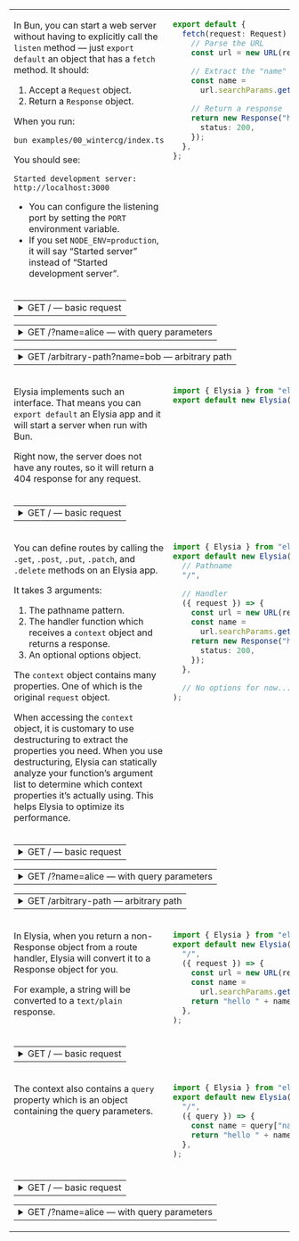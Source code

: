 <table>
<tbody>
<tr><td width="2000" valign="top">

In Bun, you can start a web server without having to explicitly call
the `listen` method — just `export default` an object that has a
`fetch` method. It should:

1. Accept a `Request` object.
2. Return a `Response` object.

When you run:

~~~sh
bun examples/00_wintercg/index.ts
~~~

You should see:

~~~
Started development server: http://localhost:3000
~~~

- You can configure the listening port by setting the `PORT` environment variable.
- If you set `NODE_ENV=production`, it will say “Started server” instead of “Started development server”.

</td><td width="2000" valign="top">

```ts
export default {
  fetch(request: Request) {
    // Parse the URL
    const url = new URL(request.url);

    // Extract the "name" query parameter
    const name =
      url.searchParams.get("name") || "world";

    // Return a response
    return new Response("hello " + name, {
      status: 200,
    });
  },
};
```

</td></tr>
<tr><td colspan="2">
<table><tr><td><details><summary>GET / — basic request</summary>

```sh-session
$ curl -s -D- "http://localhost:3000/"
HTTP/1.1 200 OK
content-type: text/plain;charset=utf-8
Date: Thu, 19 Dec 2024 18:04:02 GMT
Content-Length: 11

hello world
```

</details></td></tr></table>
<table><tr><td><details><summary>GET /?name=alice — with query parameters</summary>

```sh-session
$ curl -s -D- "http://localhost:3000/?name=alice"
HTTP/1.1 200 OK
content-type: text/plain;charset=utf-8
Date: Thu, 19 Dec 2024 18:04:02 GMT
Content-Length: 11

hello alice
```

</details></td></tr></table>
<table><tr><td><details><summary>GET /arbitrary-path?name=bob — arbitrary path</summary>

The fetch handler is called for every request, so paths like "/arbitrary-path" work too.

```sh-session
$ curl -s -D- "http://localhost:3000/arbitrary-path?name=bob"
HTTP/1.1 200 OK
content-type: text/plain;charset=utf-8
Date: Thu, 19 Dec 2024 18:04:02 GMT
Content-Length: 9

hello bob
```

</details></td></tr></table>
</td></tr>
<tr><td width="2000" valign="top">

Elysia implements such an interface.
That means you can `export default` an Elysia app and it will start a server when run with Bun.

Right now, the server does not have any routes, so it will return a 404 response for any request.

</td><td width="2000" valign="top">

```ts
import { Elysia } from "elysia";
export default new Elysia();
```

</td></tr>
<tr><td colspan="2">
<table><tr><td><details><summary>GET / — basic request</summary>

```sh-session
$ curl -s -D- "http://localhost:3000/"
HTTP/1.1 404 Not Found
content-type: text/plain;charset=utf-8
Date: Thu, 19 Dec 2024 18:04:02 GMT
Content-Length: 9

NOT_FOUND
```

</details></td></tr></table>
</td></tr>
<tr><td width="2000" valign="top">

You can define routes by calling the `.get`, `.post`, `.put`, `.patch`, and `.delete` methods on an Elysia app.

It takes 3 arguments:

1. The pathname pattern.
2. The handler function which receives a `context` object and returns a response.
3. An optional options object.

The `context` object contains many properties. One of which is the original `request` object.

When accessing the `context` object, it is customary to use destructuring to extract the properties you need.
When you use destructuring, Elysia can statically analyze your function’s argument list to determine which context properties it’s actually using.
This helps Elysia to optimize its performance.

</td><td width="2000" valign="top">

```ts
import { Elysia } from "elysia";
export default new Elysia().get(
  // Pathname
  "/",

  // Handler
  ({ request }) => {
    const url = new URL(request.url);
    const name =
      url.searchParams.get("name") || "world";
    return new Response("hello " + name, {
      status: 200,
    });
  },

  // No options for now...
);
```

</td></tr>
<tr><td colspan="2">
<table><tr><td><details><summary>GET / — basic request</summary>

```sh-session
$ curl -s -D- "http://localhost:3000/"
HTTP/1.1 200 OK
content-type: text/plain;charset=utf-8
Date: Thu, 19 Dec 2024 18:04:02 GMT
Content-Length: 11

hello world
```

</details></td></tr></table>
<table><tr><td><details><summary>GET /?name=alice — with query parameters</summary>

```sh-session
$ curl -s -D- "http://localhost:3000/?name=alice"
HTTP/1.1 200 OK
content-type: text/plain;charset=utf-8
Date: Thu, 19 Dec 2024 18:04:02 GMT
Content-Length: 11

hello alice
```

</details></td></tr></table>
<table><tr><td><details><summary>GET /arbitrary-path — arbitrary path</summary>

```sh-session
$ curl -s -D- "http://localhost:3000/arbitrary-path"
HTTP/1.1 404 Not Found
content-type: text/plain;charset=utf-8
Date: Thu, 19 Dec 2024 18:04:02 GMT
Content-Length: 9

NOT_FOUND
```

This time, we only defined a route for "/", so this request returned a 404 response.

</details></td></tr></table>
</td></tr>
<tr><td width="2000" valign="top">

In Elysia, when you return a non-Response object from a route handler,
Elysia will convert it to a Response object for you.

For example, a string will be converted to a `text/plain` response.

</td><td width="2000" valign="top">

```ts
import { Elysia } from "elysia";
export default new Elysia().get(
  "/",
  ({ request }) => {
    const url = new URL(request.url);
    const name =
      url.searchParams.get("name") || "world";
    return "hello " + name;
  },
);
```

</td></tr>
<tr><td colspan="2">
<table><tr><td><details><summary>GET / — basic request</summary>

```sh-session
$ curl -s -D- "http://localhost:3000/"
HTTP/1.1 200 OK
content-type: text/plain;charset=utf-8
Date: Thu, 19 Dec 2024 18:04:02 GMT
Content-Length: 11

hello world
```

</details></td></tr></table>
</td></tr>
<tr><td width="2000" valign="top">

The context also contains a `query` property which is an object containing the query parameters.

</td><td width="2000" valign="top">

```ts
import { Elysia } from "elysia";
export default new Elysia().get(
  "/",
  ({ query }) => {
    const name = query["name"] || "world";
    return "hello " + name;
  },
);
```

</td></tr>
<tr><td colspan="2">
<table><tr><td><details><summary>GET / — basic request</summary>

```sh-session
$ curl -s -D- "http://localhost:3000/"
HTTP/1.1 200 OK
content-type: text/plain;charset=utf-8
Date: Thu, 19 Dec 2024 18:04:02 GMT
Content-Length: 11

hello world
```

</details></td></tr></table>
<table><tr><td><details><summary>GET /?name=alice — with query parameters</summary>

```sh-session
$ curl -s -D- "http://localhost:3000/?name=alice"
HTTP/1.1 200 OK
content-type: text/plain;charset=utf-8
Date: Thu, 19 Dec 2024 18:04:02 GMT
Content-Length: 11

hello alice
```

</details></td></tr></table>
</td></tr>
</tbody></table>
